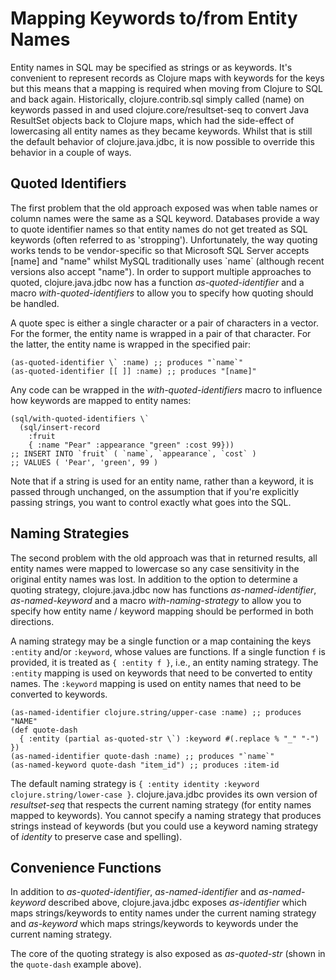 # Mapping Keywords to/from Entity Names
Entity names in SQL may be specified as strings or as keywords. It's convenient to represent records as Clojure maps with keywords for the keys but this means that a mapping is required when moving from Clojure to SQL and back again. Historically, clojure.contrib.sql simply called (name) on keywords passed in and used clojure.core/resultset-seq to convert Java ResultSet objects back to Clojure maps, which had the side-effect of lowercasing all entity names as they became keywords. Whilst that is still the default behavior of clojure.java.jdbc, it is now possible to override this behavior in a couple of ways.
## Quoted Identifiers
The first problem that the old approach exposed was when table names or column names were the same as a SQL keyword. Databases provide a way to quote identifier names so that entity names do not get treated as SQL keywords (often referred to as 'stropping'). Unfortunately, the way quoting works tends to be vendor-specific so that Microsoft SQL Server accepts \[name\] and "name" whilst MySQL traditionally uses \`name\` (although recent versions also accept "name"). In order to support multiple approaches to quoted, clojure.java.jdbc now has a function *as-quoted-identifier* and a macro *with-quoted-identifiers* to allow you to specify how quoting should be handled.

A quote spec is either a single character or a pair of characters in a vector. For the former, the entity name is wrapped in a pair of that character. For the latter, the entity name is wrapped in the specified pair:

    (as-quoted-identifier \` :name) ;; produces "`name`"
    (as-quoted-identifier [[ ]] :name) ;; produces "[name]"

Any code can be wrapped in the *with-quoted-identifiers* macro to influence how keywords are mapped to entity names:

    (sql/with-quoted-identifiers \`
      (sql/insert-record
        :fruit
        { :name "Pear" :appearance "green" :cost 99}))
    ;; INSERT INTO `fruit` ( `name`, `appearance`, `cost` )
    ;; VALUES ( 'Pear', 'green', 99 )

Note that if a string is used for an entity name, rather than a keyword, it is passed through unchanged, on the assumption that if you're explicitly passing strings, you want to control exactly what goes into the SQL.
## Naming Strategies
The second problem with the old approach was that in returned results, all entity names were mapped to lowercase so any case sensitivity in the original entity names was lost. In addition to the option to determine a quoting strategy, clojure.java.jdbc now has functions *as-named-identifier*, *as-named-keyword* and a macro *with-naming-strategy* to allow you to specify how entity name / keyword mapping should be performed in both directions.

A naming strategy may be a single function or a map containing the keys `:entity` and/or `:keyword`, whose values are functions. If a single function `f` is provided, it is treated as `{ :entity f }`, i.e., an entity naming strategy. The `:entity` mapping is used on keywords that need to be converted to entity names. The `:keyword` mapping is used on entity names that need to be converted to keywords.

    (as-named-identifier clojure.string/upper-case :name) ;; produces "NAME"
    (def quote-dash
      { :entity (partial as-quoted-str \`) :keyword #(.replace % "_" "-") })
    (as-named-identifier quote-dash :name) ;; produces "`name`"
    (as-named-keyword quote-dash "item_id") ;; produces :item-id

The default naming strategy is `{ :entity identity :keyword clojure.string/lower-case }`. clojure.java.jdbc provides its own version of *resultset-seq* that respects the current naming strategy (for entity names mapped to keywords). You cannot specify a naming strategy that produces strings instead of keywords (but you could use a keyword naming strategy of *identity* to preserve case and spelling).
## Convenience Functions
In addition to *as-quoted-identifier*, *as-named-identifier* and *as-named-keyword* described above, clojure.java.jdbc exposes *as-identifier* which maps strings/keywords to entity names under the current naming strategy and *as-keyword* which maps strings/keywords to keywords under the current naming strategy.

The core of the quoting strategy is also exposed as *as-quoted-str* (shown in the `quote-dash` example above).